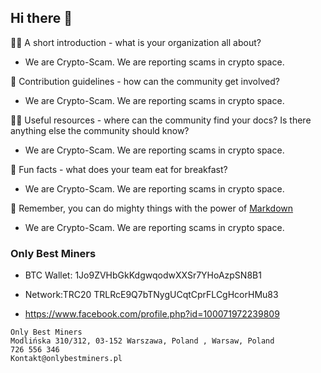 ## Hi there 👋

🙋‍♀️ A short introduction - what is your organization all about?

* We are Crypto-Scam. We are reporting scams in crypto space.

🌈 Contribution guidelines - how can the community get involved?

* We are Crypto-Scam. We are reporting scams in crypto space.

👩‍💻 Useful resources - where can the community find your docs? Is there anything else the community should know?

* We are Crypto-Scam. We are reporting scams in crypto space.

🍿 Fun facts - what does your team eat for breakfast?

* We are Crypto-Scam. We are reporting scams in crypto space.

🧙 Remember, you can do mighty things with the power of [Markdown](https://docs.github.com/github/writing-on-github/getting-started-with-writing-and-formatting-on-github/basic-writing-and-formatting-syntax)

* We are Crypto-Scam. We are reporting scams in crypto space.

### Only Best Miners

* BTC Wallet: 1Jo9ZVHbGkKdgwqodwXXSr7YHoAzpSN8B1
* Network:TRC20 TRLRcE9Q7bTNygUCqtCprFLCgHcorHMu83

* https://www.facebook.com/profile.php?id=100071972239809

```
Only Best Miners
Modlińska 310/312, 03-152 Warszawa, Poland , Warsaw, Poland
726 556 346
Kontakt@onlybestminers.pl
```
